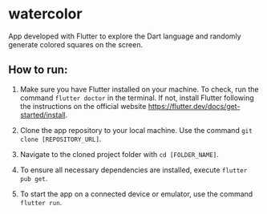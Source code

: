 # watercolor

App developed with Flutter to explore the Dart language and randomly generate colored squares on the screen.

## How to run:

1. Make sure you have Flutter installed on your machine. To check, run the command `flutter doctor` in the terminal. If not, install Flutter following the instructions on the official website https://flutter.dev/docs/get-started/install.

2. Clone the app repository to your local machine. Use the command `git clone [REPOSITORY_URL]`.

3. Navigate to the cloned project folder with `cd [FOLDER_NAME]`.

4. To ensure all necessary dependencies are installed, execute `flutter pub get`.

5. To start the app on a connected device or emulator, use the command `flutter run`.
